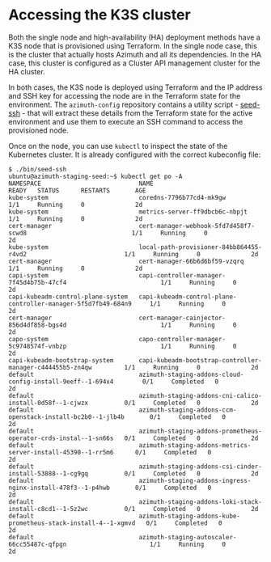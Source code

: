 # Accessing the K3S cluster

Both the single node and high-availability (HA) deployment methods have a K3S node that
is provisioned using Terraform. In the single node case, this is the cluster that actually
hosts Azimuth and all its dependencies. In the HA case, this cluster is configured as a
Cluster API management cluster for the HA cluster.

In both cases, the K3S node is deployed using Terraform and the IP address and SSH key
for accessing the node are in the Terraform state for the environment. The `azimuth-config`
repository contains a utility script - 
[seed-ssh](https://github.com/stackhpc/azimuth-config/tree/stable/bin/seed-ssh) - that will
extract these details from the Terraform state for the active environment and use them to
execute an SSH command to access the provisioned node.

Once on the node, you can use `kubectl` to inspect the state of the Kubernetes cluster. It
is already configured with the correct kubeconfig file:

```console
$ ./bin/seed-ssh
ubuntu@azimuth-staging-seed:~$ kubectl get po -A
NAMESPACE                           NAME                                                              READY   STATUS      RESTARTS       AGE
kube-system                         coredns-7796b77cd4-mk9gw                                          1/1     Running     0              2d
kube-system                         metrics-server-ff9dbcb6c-nbpjt                                    1/1     Running     0              2d
cert-manager                        cert-manager-webhook-5fd7d458f7-scwd8                             1/1     Running     0              2d
kube-system                         local-path-provisioner-84bb864455-r4vd2                           1/1     Running     0              2d
cert-manager                        cert-manager-66b6d6bf59-vzqrq                                     1/1     Running     0              2d
capi-system                         capi-controller-manager-7f45d4b75b-47cf4                          1/1     Running     0              2d
capi-kubeadm-control-plane-system   capi-kubeadm-control-plane-controller-manager-5f5d7fb49-684n9     1/1     Running     0              2d
cert-manager                        cert-manager-cainjector-856d4df858-bgs4d                          1/1     Running     0              2d
capo-system                         capo-controller-manager-5c9748574f-vnbzp                          1/1     Running     0              2d
capi-kubeadm-bootstrap-system       capi-kubeadm-bootstrap-controller-manager-c444455b5-zn4qw         1/1     Running     0              2d
default                             azimuth-staging-addons-cloud-config-install-9eeff--1-694x4        0/1     Completed   0              2d
default                             azimuth-staging-addons-cni-calico-install-0d58f--1-cjwzx          0/1     Completed   0              2d
default                             azimuth-staging-addons-ccm-openstack-install-bc2b0--1-jlb4b       0/1     Completed   0              2d
default                             azimuth-staging-addons-prometheus-operator-crds-instal--1-sn66s   0/1     Completed   0              2d
default                             azimuth-staging-addons-metrics-server-install-45390--1-rr5m6      0/1     Completed   0              2d
default                             azimuth-staging-addons-csi-cinder-install-53888--1-cg9gq          0/1     Completed   0              2d
default                             azimuth-staging-addons-ingress-nginx-install-478f3--1-p4hwb       0/1     Completed   0              2d
default                             azimuth-staging-addons-loki-stack-install-c8cd1--1-5z2wc          0/1     Completed   0              2d
default                             azimuth-staging-addons-kube-prometheus-stack-install-4--1-xgmvd   0/1     Completed   0              2d
default                             azimuth-staging-autoscaler-66cc55487c-qfpgn                       1/1     Running     0              2d
```
